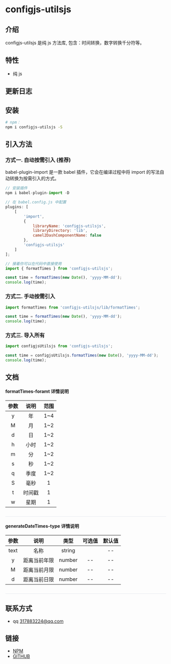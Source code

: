 # configjs-utilsjs

## 介绍

configjs-utilsjs 是纯 js 方法库, 包含：时间转换，数字转换千分符等。

## 特性

-   纯 js

## 更新日志

<!-- 更新日志的标记 -->

## 安装

```bash
# npm：
npm i configjs-utilsjs -S
```

## 引入方法

### 方式一. 自动按需引入 (推荐)
babel-plugin-import 是一款 babel 插件，它会在编译过程中将 import 的写法自动转换为按需引入的方式。

```js
// 安装插件
npm i babel-plugin-import -D

// 在 babel.config.js 中配置
plugins: [
    [
        'import',
        {
            libraryName: 'configjs-utilsjs',
            libraryDirectory: 'lib',
            camel2DashComponentName: false
        },
        'configjs-utilsjs'
    ]
];

// 接着你可以在代码中直接使用
import { formatTimes } from 'configjs-utilsjs';

const time = formatTimes(new Date(), 'yyyy-MM-dd');
console.log(time);
```

### 方式二. 手动按需引入
```js
import formatTimes from 'configjs-utilsjs/lib/formatTimes';

const time = formatTimes(new Date(), 'yyyy-MM-dd');
console.log(time);

```

### 方式三. 导入所有
```js
import configjsUtilsjs from 'configjs-utilsjs';

const time = configjsUtilsjs.formatTimes(new Date(), 'yyyy-MM-dd');
console.log(time);

```

## 文档

<!-- 通过nodejs生成的文档的标记 -->

<a id="formatTimes-foramt"></a>
#### formatTimes-foramt 详情说明

| 参数  |  说明  | 范围  |
| :---: | :----: | :---: |
|   y   |   年   |  1~4  |
|   M   |   月   |  1~2  |
|   d   |   日   |  1~2  |
|   h   |  小时  |  1~2  |
|   m   |   分   |  1~2  |
|   s   |   秒   |  1~2  |
|   q   |  季度  |  1~2  |
|   S   |  毫秒  |   1   |
|   t   | 时间戳 |   1   |
|   w   |  星期  |   1   |

<p style="width: 100%; height: 1px; background-color: #e4e7ed; margin-top: 28px;"></p>

<a id="generateDateTimes-type"></a>
#### generateDateTimes-type 详情说明

| 参数  |     说明     |  类型  | 可选值 | 默认值 |
| :---: | :----------: | :----: | :----: | :----: |
| text  |     名称     | string |        |   --   | -- |
|   y   | 距离当前年限 | number |   --   |   --   |
|   M   | 距离当前月限 | number |   --   |   --   |
|   d   | 距离当前日限 | number |   --   |   --   |

<p style="width: 100%; height: 1px; background-color: #e4e7ed; margin-top: 28px;"></p>

## 联系方式

-   qq 317883224@qq.com

## 链接

-   [NPM](https://www.npmjs.com/package/configjs-utilsjs)
-   [GITHUB](https://github.com/317883224/configjs-utilsjs)
